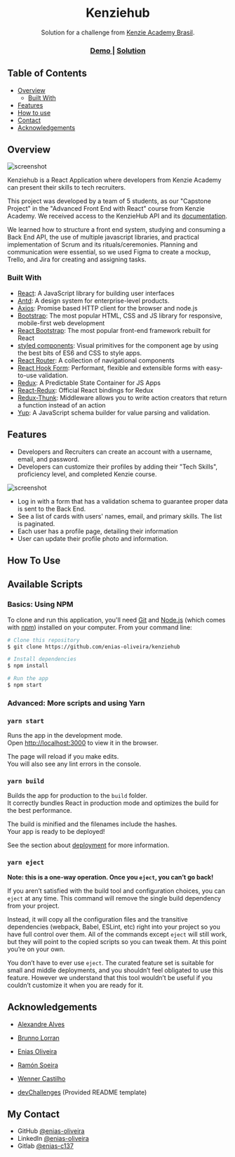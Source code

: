<h1 align="center">Kenziehub</h1>

<div align="center">
   Solution for a challenge from  <a href="http://kenzie.com.br" target="_blank">Kenzie Academy Brasil</a>.
</div>

<div align="center">
  <h3>
    <a href="https://kenziehub-sigma.vercel.app/">
      Demo
    </a>
    <span> | </span>
    <a href="https://github.com/enias-oliveira/kenziehub/tree/develop/src">
      Solution
    </a>
  </h3>
</div>

<!-- TABLE OF CONTENTS -->

## Table of Contents

- [Overview](#overview)
  - [Built With](#built-with)
- [Features](#features)
- [How to use](#how-to-use)
- [Contact](#contact)
- [Acknowledgements](#acknowledgements)

<!-- OVERVIEW -->

## Overview

![screenshot](https://lh3.googleusercontent.com/pw/ACtC-3eIRzq7oF1UPxC1uyBADQhmJCSAjwqwOyoLkNoOgrxCCQvJ9iCXlwkghII6KN-iGJEujUCfgP06WvsD9iiGs4wOmE9vmOAgapIWCHPANE8q0QypkCh3PrOyjxBaXTRWI2Mn77pquaGKLKQ_IHNEtLlm=w681-h430-no?authuser=0)

Kenziehub is a React Application where developers from Kenzie Academy can present their skills to tech recruiters.

This project was developed by a team of 5 students, as our "Capstone Project" in the "Advanced Front End with React" course from Kenzie Academy. We received access to the KenzieHub API and its [documentation](https://gitlab.com/ka-br-jul-2020/kenziehub-api/-/blob/master/readme.md).

We learned how to structure a front end system, studying and consuming a Back End API, the use of multiple javascript libraries, and practical implementation of Scrum and its rituals/ceremonies. Planning and communication were essential, so we used Figma to create a mockup, Trello, and Jira for creating and assigning tasks.

### Built With

<!-- This section should list any major frameworks that you built your project using. Here are a few examples.-->

- [React](https://reactjs.org/): A JavaScript library for building user interfaces
- [Antd](https://ant.design/): A design system for enterprise-level products.
- [Axios](https://github.com/axios/axios): Promise based HTTP client for the browser and node.js
- [Bootstrap](https://getbootstrap.com/): The most popular HTML, CSS and JS library for responsive, mobile-first web development
- [React Bootstrap](https://react-bootstrap.github.io/): The most popular front-end framework rebuilt for React
- [styled components](https://styled-components.com/): Visual primitives for the component age by using the best bits of ES6 and CSS to style apps.
- [React Router](https://reactrouter.com/): A collection of navigational components
- [React Hook Form](https://react-hook-form.com/): Performant, flexible and extensible forms with easy-to-use validation.
- [Redux](https://redux.js.org/): A Predictable State Container for JS Apps
- [React-Redux](https://react-redux.js.org/): Official React bindings for Redux
- [Redux-Thunk](https://github.com/reduxjs/redux-thunk): Middleware allows you to write action creators that return a function instead of an action
- [Yup](https://www.npmjs.com/package/yup): A JavaScript schema builder for value parsing and validation.

## Features

<!-- List the features of your application or follow the template. Don't share the figma file here :) -->

- Developers and Recruiters can create an account with a username, email, and password.
- Developers can customize their profiles by adding their "Tech Skills", proficiency level, and completed Kenzie course.

![screenshot](https://lh3.googleusercontent.com/pw/ACtC-3dgxuzWBkWtWZzETu30p6IKF-_ao9A1QRkq2MMHcY2p_hdoctrYSWA9j37PFu9azjztyu1EcYVb6TU0NM4BxATLNL-cua5Y0FJiGvDBHSVJYr8NQ5LjO7JPi3yWZE-9_KqyF8_CSsJ9gf-v6K46HcxV=w809-h546-no?authuser=0)

- Log in with a form that has a validation schema to guarantee proper data is sent to the Back End.
- See a list of cards with users' names, email, and primary skills. The list is paginated.
- Each user has a profile page, detailing their information
- User can update their profile photo and information.

## How To Use

## Available Scripts

### Basics: Using NPM

To clone and run this application, you'll need [Git](https://git-scm.com) and [Node.js](https://nodejs.org/en/download/) (which comes with [npm](http://npmjs.com)) installed on your computer. From your command line:

```bash
# Clone this repository
$ git clone https://github.com/enias-oliveira/kenziehub

# Install dependencies
$ npm install

# Run the app
$ npm start
```

### Advanced: More scripts and using Yarn

### `yarn start`

Runs the app in the development mode.\
Open [http://localhost:3000](http://localhost:3000) to view it in the browser.

The page will reload if you make edits.\
You will also see any lint errors in the console.

### `yarn build`

Builds the app for production to the `build` folder.\
It correctly bundles React in production mode and optimizes the build for the best performance.

The build is minified and the filenames include the hashes.\
Your app is ready to be deployed!

See the section about [deployment](https://facebook.github.io/create-react-app/docs/deployment) for more information.

### `yarn eject`

**Note: this is a one-way operation. Once you `eject`, you can’t go back!**

If you aren’t satisfied with the build tool and configuration choices, you can `eject` at any time. This command will remove the single build dependency from your project.

Instead, it will copy all the configuration files and the transitive dependencies (webpack, Babel, ESLint, etc) right into your project so you have full control over them. All of the commands except `eject` will still work, but they will point to the copied scripts so you can tweak them. At this point you’re on your own.

You don’t have to ever use `eject`. The curated feature set is suitable for small and middle deployments, and you shouldn’t feel obligated to use this feature. However we understand that this tool wouldn’t be useful if you couldn’t customize it when you are ready for it.

## Acknowledgements

<!-- This section should list any articles or add-ons/plugins that helps you to complete the project. This is optional but it will help you in the future. For example: -->

- [Alexandre Alves](https://github.com/xandewe)
- [Brunno Lorran](https://github.com/brunnolorran)
- [Enias Oliveira](https://github.com/enias-oliveira)
- [Ramón Soeira](https://github.com/ramonsoeira)
- [Wenner Castilho](https://github.com/WennerCastilho)

- [devChallenges](https://devchallenges.io/) (Provided README template)

## My Contact

- GitHub [@enias-oliveira](https://github.com/enias-oliveira)
- LinkedIn [@enias-oliveira](https://www.linkedin.com/in/enias-oliveira/)
- Gitlab [@enias-c137](https://gitlab.com/enias-c137)
